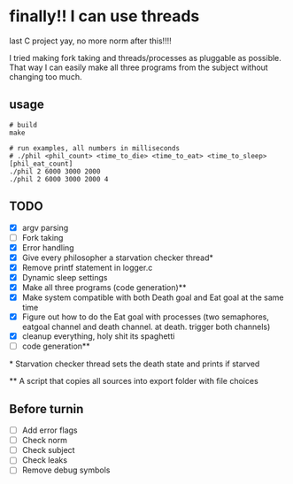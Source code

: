 # finally!! I can use threads
last C project yay, no more norm after this!!!!

I tried making fork taking and threads/processes as pluggable as possible.
That way I can easily make all three programs from the subject without changing too much.

## usage
```SH
# build
make

# run examples, all numbers in milliseconds
# ./phil <phil_count> <time_to_die> <time_to_eat> <time_to_sleep> [phil_eat_count]
./phil 2 6000 3000 2000
./phil 2 6000 3000 2000 4
```

## TODO
 - [X] argv parsing
 - [ ] Fork taking
 - [X] Error handling
 - [X] Give every philosopher a starvation checker thread*
 - [X] Remove printf statement in logger.c
 - [X] Dynamic sleep settings
 - [X] Make all three programs (code generation)**
 - [X] Make system compatible with both Death goal and Eat goal at the same time
 - [X] Figure out how to do the Eat goal with processes (two semaphores, eatgoal channel and death channel. at death. trigger both channels)
 - [X] cleanup everything, holy shit its spaghetti
 - [ ] code generation**

\* Starvation checker thread sets the death state and prints if starved

\*\* A script that copies all sources into export folder with file choices

## Before turnin
 - [ ] Add error flags
 - [ ] Check norm
 - [ ] Check subject
 - [ ] Check leaks
 - [ ] Remove debug symbols

